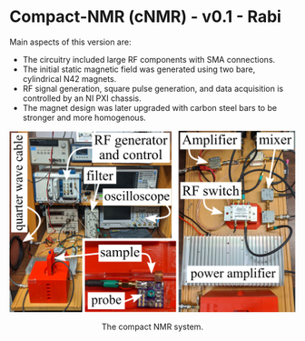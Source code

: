 # Compact-NMR (cNMR) - v0.1 - Rabi

Main aspects of this version are:
* The circuitry included large RF components with SMA connections.
* The initial static magnetic field was generated using two bare, cylindrical N42 magnets.
* RF signal generation, square pulse generation, and data acquisition is controlled by an NI PXI chassis.
* The magnet design was later upgraded with carbon steel bars to be stronger and more homogenous.  

<p align="center">
<img src="../../media/NMR_system_v0.1.png" alt="drawing" width="600"/>
</p>
<p align="center">
The compact NMR system.
</p>






















